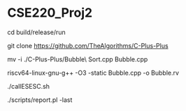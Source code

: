 # CSE220_Proj2

cd build/release/run

git clone https://github.com/TheAlgorithms/C-Plus-Plus

mv -i ./C-Plus-Plus/Bubble\ Sort.cpp Bubble.cpp

riscv64-linux-gnu-g++ -O3 -static Bubble.cpp -o Bubble.rv

./callESESC.sh

./scripts/report.pl -last
